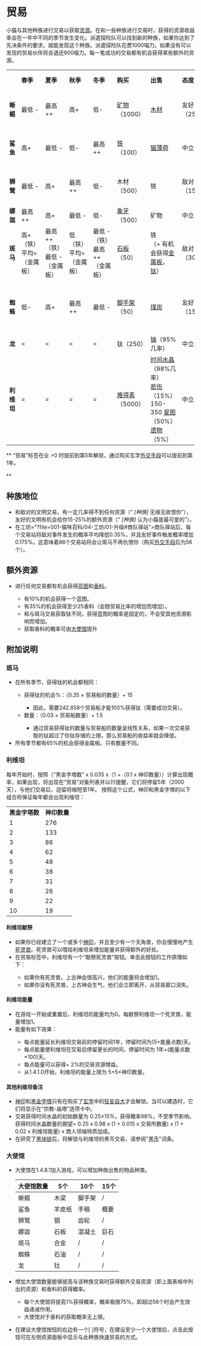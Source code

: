 # 贸易

  小猫与其他种族进行交易以获取<a href="?file=003-资源大全/005-资源介绍">资源</a>。在和一些种族进行交易时，获得的资源收益率会在一年中不同的季节发生变化。派遣探险队可以找到新的种族，如果你达到了先决条件的要求，就能发现这个种族。派遣探险队花费1000喵力。如果没有可以发现的贸易伙伴将会退还900喵力。每一笔成功的交易都有机会获得某些额外的资源。

  <table class="tb-maoyi">
   <tbody>
<tr>
<td></td>
<td><strong>春季</strong></td>
<td><strong>夏季</strong></td>
<td><strong>秋季</strong></td>
<td><strong>冬季</strong></td>
<td><strong>购买</strong></td>
<td><strong>出售</strong></td>
<td><strong>态度</strong></td>
<td><strong>先决条件</strong></td>
</tr>
<tr>
<td><strong>蜥蜴</strong></td>
<td>最低 - </td>
<td>最高++</td>
<td>高+</td>
<td>低-</td>
<td><a href="?file=003-资源大全/03-矿物">矿物</a>（1000）</td>
<td><a href="?file=003-资源大全/02-木材">木材</a></td>
<td>友好（25%）</td>
<td>发展到20年以上</td>
</tr>
<tr>
<td><strong>鲨鱼</strong></td>
<td>高+</td>
<td>最低 - </td>
<td>低-</td>
<td>最高++</td>
<td><a href="?file=003-资源大全/05-铁">铁</a>（100）</td>
<td><a href="?file=003-资源大全/01-猫薄荷">猫薄荷</a></td>
<td>中立</td>
<td>发展到20年以上</td>
</tr>
<tr>
<td><strong>狮鹫</strong></td>
<td>最低 - </td>
<td>高+</td>
<td>最高++</td>
<td>低-</td>
<td>木材（500）</td>
<td>铁</td>
<td>敌对（15%）</td>
<td>发展到20年以上</td>
</tr>
<tr>
<td><strong>娜迦</strong></td>
<td>最高++</td>
<td>高+</td>
<td>最低 - </td>
<td>低-</td>
<td><a href="?file=003-资源大全/43-象牙">象牙</a>（500）</td>
<td>矿物</td>
<td>中立</td>
<td>1500 <a href="?file=003-资源大全/15-文化">文化</a></td>
</tr>
<tr>
<td><strong>斑马</strong></td>
<td>高+（铁）<br style="clear:both" />平均=（金属板）</td>
<td>最高++（铁）<br style="clear:both" />最低 - （金属板）</td>
<td>低（铁）<br style="clear:both" />平均=（金属板）</td>
<td>最低 - （铁）<br style="clear:both" />最高++（金属板）</td>
<td><a href="?file=003-资源大全/28-石板">石板</a>（50）</td>
<td>铁<br style="clear:both" />（+ 有机会获得<a href="?file=003-资源大全/30-金属板">金属板</a>，<a href="?file=003-资源大全/09-钛">钛</a>）</td>
<td>敌对（30%）</td>
<td><a href="?file=003-资源大全/26-贸易船">船</a></td>
</tr>
<tr>
<td><strong>蜘蛛</strong></td>
<td>低-</td>
<td>高+</td>
<td>最高++</td>
<td>最低 - </td>
<td><a href="?file=003-资源大全/25-脚手架">脚手架</a>（50）</td>
<td><a href="?file=003-资源大全/04-煤">煤炭</a></td>
<td>友好（15%）</td>
<td>100<a href="?file=003-资源大全/26-贸易船">船，<br style="clear:both" /><a href="?file=001-猫咪百科/03-科学">科学</a>上限达到125K</td>
</tr>
<tr>
<td><strong>龙</strong></td>
<td>=</td>
<td>=</td>
<td>=</td>
<td>=</td>
<td>钛（250）</td>
<td><a href="?file=003-资源大全/10-铀">铀</a>（95%几率）</td>
<td>中立</td>
<td><a href="?file=001-猫咪百科/03-科学/01-科学#核裂变">核裂变</a></td>
</tr>
<tr>
<td><strong>利维坦</strong></td>
<td>=</td>
<td>=</td>
<td>=</td>
<td>=</td>
<td><a href="?file=003-资源大全/11-难得素">难得素</a>（5000）</td>
<td><a href="?file=003-资源大全/20-时间水晶">时间水晶</a>（98%几率）<br style="clear:both" /> <a href="?file=003-资源大全/21-悲伤">悲伤</a>（15%）<br style="clear:both" />150-350 <a href="?file=003-资源大全/19-星图">星图</a>（50%）<br style="clear:both" /><a href="?file=003-资源大全/22-遗物">遗物</a>（5%）</td>
<td>中立</td>
<td><a href="?file=001-猫咪百科/06-宗教/001-庙塔#黑金字塔">黑金字塔</a></td>
</tr>
   </tbody>
</table>
**  “贸易”标签在业 >0 时提前到第5年解锁，通过购买玄学<a href="?file=001-猫咪百科/03-科学/02-玄学#外交手段">外交手段</a>可以提前到第1年。<br style="clear:both" /> <br style="clear:both" />  **

## 种族地位

  <ul>
   <li>和敌对的文明交易，有一定几率得不到任何资源（“ <em>[种族]</em> 无缘无故恨你”），友好的文明有机会给你15-25%的额外资源（“ <em>[种族]</em> 认为小猫是最可爱的”）。</li>
   <li>在工坊="?file=001-猫咪百科/04-工坊/01-升级#商队驿站">商队驿站</a>后，每个交易站将敌对事件发生的概率平均降低0.35%，并且友好事件触发概率增加0.175%。这意味着86个交易站将会让斑马不再仇恨你（购买<a href="?file=001-猫咪百科/03-科学/02-玄学#外交手段">外交手段</a>后为56个）。</li>
  </ul>


## 额外资源
  <ul>
   <li>进行任何交易都有机会获得<a href="?file=003-资源大全/37-蓝图">蓝图</a>和<a href="?file=003-资源大全/44-香料">香料</a>。</li>
   <ul>
<li> 有10%的机会获得一个蓝图。</li>
<li> 有35%的机会获得至少25香料（会随贸易比率的增加而增加）。</li>
<li> 和与斑马交易获取钛不同，获得蓝图的概率是固定的，不会受其他资源影响而增加。</li>
       <li>获取香料的概率可由<a href="#大使馆">大使馆</a>提升  </li>
   </ul>
  </ul>


## 附加说明

### 斑马
   <ul>
<li> 在所有季节，获得钛的机会都相同：</li>
<ul>
<li> 获得钛的机会%：（0.35 × 贸易船的数量）+ 15 </li>
<ul>
 <li> 因此，需要242.858个贸易船才能100%获得钛（需要成功交易）。</li>
</ul>
<li> 数量：（0.03 × 贸易船数量）+ 1.5</li>
<ul>
 <li> 通过贸易获得钛的数量与贸易船的数量呈线性关系，如果一次交易获取的钛超过了你钛存储的上限，那么贸易船的收益率就会降低。</li>
</ul>
</ul>
<li> 所有季节都有65%的机会获得金属板。只有数量不同。</li>
   </ul>

### 利维坦

   每年开始时，按照（“黑金字塔数” x 0.035 x（1 +（0.1 x 神印数量））计算出现概率，如果出现，将出现在“贸易”对象列表并以(!)提醒，它们将停留5年（2000天），与他们交易后，逗留将缩短至1年。
   按照这个公式，神印和黑金字塔的以下组合将保证每年都会出现利维坦：

   <table class="wikitable">
<tbody>
<tr>
 <td><strong>黑金字塔数</strong></td>
 <td><strong>神印数量</strong></td>
</tr>
<tr>
 <td>1 </td>
 <td colspan="1" rowspan="1">276</td>
</tr>
<tr>
 <td>2 </td>
 <td colspan="1" rowspan="1">133</td>
</tr>
<tr>
 <td>3 </td>
 <td colspan="1" rowspan="1">86</td>
</tr>
<tr>
 <td>4 </td>
 <td colspan="1" rowspan="1">62</td>
</tr>
<tr>
 <td>5 </td>
 <td colspan="1" rowspan="1">48</td>
</tr>
<tr>
 <td>6 </td>
 <td colspan="1" rowspan="1">38</td>
</tr>
<tr>
 <td>7 </td>
 <td colspan="1" rowspan="1">31</td>
</tr>
<tr>
 <td>8 </td>
 <td colspan="1" rowspan="1">26</td>
</tr>
<tr>
 <td>9 </td>
 <td colspan="1" rowspan="1">22</td>
</tr>
<tr>
 <td>10</td>
 <td colspan="1" rowspan="1">19</td>
</tr>
</tbody>
   </table>

 #### 利维坦献祭
 <ul>
<li>如果你已经建立了一个或多个<a href="?file=001-猫咪百科/06-宗教/001-庙塔#神印">神印</a>，并且至少有一个天角兽，你会慢慢地产生<a href="?file=003-资源大全/47-死灵兽">死灵兽</a>。死灵兽可以喂给利维坦来增加能量并获得额外的好处。</li>
<li>在贸易标签中，利维坦有一个“献祭死灵兽”按钮。单击此按钮的工作原理如下：</li>
<ul>
 <li> 如果你有死灵兽，上古神会很高兴，他们的能量将会增加1。</li>
 <li> 如果你没有死灵兽，上古神会生气，他们会立即离开，从贸易窗口消失。</li>
</ul>
</ul>

 #### 利维坦能量
<ul>
<li> 在游戏一开始或重置后，利维坦的能量均为0。每献祭利维坦一个死灵兽，能量增加1。</li>
<li> 能量有如下效果：</li>
<ul>
 <li> 每点能量延长利维坦交易前的停留时间1年，停留时间为(5+能量点数)天。</li>
 <li> 每点能量使利维坦在交易后停留更长的时间，停留时间为 1年+(能量点数×100)天。</li>
 <li> 每点能量可以获得+ 2%的交易资源增益。</li>
<li> 从1.4.1.0开始，利维坦的能量上限为 5+5×神印数量。</li>
</ul>
</ul>

#### 其他利维坦备注
<ul>
<li> <a href=?file=001-猫咪百科/06-宗教/001-庙塔#神印">神印</a>和<a href="?file=001-猫咪百科/06-宗教/001-庙塔#黑金字塔">黑金字塔</a>只有在购买了<a href="?file=001-猫咪百科/03-科学/02-玄学#玄学">玄学</a>中的<a href="?file=001-猫咪百科/03-科学/02-玄学#狂妄自大">狂妄自大</a>才会解锁。当可以建造时，它们将显示在“宗教-庙塔”选项卡中。</li>
<li> 交易获得时间水晶的初始数量为 0.25±15%，获得概率98%，不受季节影响。获得时间水晶数量的期望= 0.25 x 0.98 x (1 + 0.015 x 交易所数量) x (1 + 0.02 x 利维坦能量) x 商人领袖特质加成。</li>
<li> 在研究了<a href="?file=001-猫咪百科/03-科学/01-科学#黑块链">黑块链</a>后，将解锁与利维坦的黑币交易，请参阅"<a href="?file=003-资源大全/54-黑币#黑币">黑币</a>"词条。</li>
</ul>

### 大使馆
- 大使馆在1.4.8.1加入游戏，可以增加种族出售的物品种类。

  | 大使馆数量 | 5个    | 10个   | 15个 |
  | ---------- | ------ | ------ | :--- |
  |蜥蜴       |木梁   |脚手架 |/      |
  |鲨鱼       |羊皮纸 |手稿   |概要 |
  |狮鹫       |钢     |齿轮   |/      |
  |娜迦       |石板   |混凝土 |巨石 |
  |斑马       |合金   |/      |/      |
  |蜘蛛       |石油   |/        |/     |
  |龙         |钍     |/        |/      |

- 增加大使馆数量能够提高与该种族交易时获得额外交易资源（即上面表格中列出的资源）和香料的获得概率。

  - 每个大使馆将提高1%获得概率，概率极限75%，即超过56个时会产生效益递减作用。
  - 大使馆对于香料的获取概率无上限。

- 在建设大使馆按钮的右边有一个[ ]符号，在建设至少一个大使馆后，点击此按钮可在左侧资源面板中显示与此种族快速贸易的方式。

  


